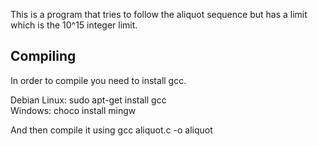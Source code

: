 This is a program that tries to follow the aliquot sequence but has a limit which is the 10^15 integer limit.

## Compiling
In order to compile you need to install gcc.

Debian Linux: sudo apt-get install gcc<br/>
Windows: choco install mingw

And then compile it using gcc aliquot.c -o aliquot
